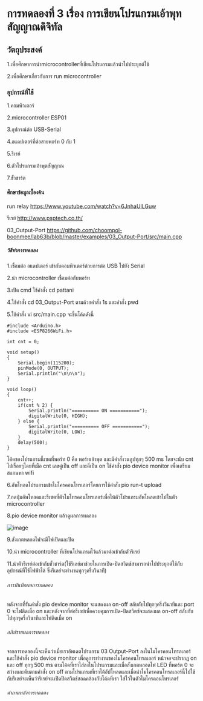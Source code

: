# การทดลองที่ 3 เรื่อง การเขียนโปรแกรมเอ้าพุทสัญญาณดิจิทัล

## วัตถุประสงค์
1.เพื่อศึกษาการนำmicrocontrollerที่เขียนโปรแกรมแล้วนำไปประยุกต์ใช้

2.เพื่อศึกษาเกี่ยวกับการ run microcontroller

### อุปกรณ์ที่ใช้
1.คอมพิวเตอร์

2.microcontroller ESP01

3.อุปกรณ์ต่อ USB-Serial

4.อแดปเตอร์ที่ต่อสายพอร์ท 0 กับ 1

5.รีเรย์

6.ตัวโปรแกรมเอ้าพุตสัญญาณ

7.ขั้วชาร์ต
#### ศึกษาข้อมูลเบื้องต้น
run relay https://www.youtube.com/watch?v=6JnhaUILGuw

รีเรย์ http://www.psptech.co.th/

03_Output-Port https://github.com/choompol-boonmee/lab63b/blob/master/examples/03_Output-Port/src/main.cpp


##### วิธีทำการทดลอง
1.เชื่อมต่อ อแดปเตอร์ เข้ากับคอมพิวเตอร์ด้วยการต่อ  USB ไปยัง Serial

2.นำ microcontroller เชื่อมต่อกับพอร์ท

3.เปิด cmd ใช้คำสั่ง cd pattani

4.ใช้คำสั่ง cd 03_Output-Port ตามด้วยคำสั่ง 1s และคำสั่ง pwd

5.ใช้คำสั่ง vi src/main.cpp จะขึ้นโค้ดดังนี้
```
#include <Arduino.h>
#include <ESP8266WiFi.h>

int cnt = 0;

void setup()
{
	Serial.begin(115200);
	pinMode(0, OUTPUT);
	Serial.println("\n\n\n");
}

void loop()
{
	cnt++;
	if(cnt % 2) {
		Serial.println("========== ON ===========");
		digitalWrite(0, HIGH);
	} else {
		Serial.println("========== OFF ===========");
		digitalWrite(0, LOW);
	}
	delay(500);
}

```
โค้ดของโปรแกรมนี้เซตที่พอร์ท 0 คือ พอร์ทเอ้าพุต และมีคำสั่งวนลูปทุกๆ 500 ms โดยจะนับ cnt ไปเรื่อยๆโดยที่เมือ cnt เลขคู่เป็น off และคี่เป็น on
ใช้คำสั่ง pio device monitor เพื่อเตรียมสแกนหา wifi

6.อัพโหลดโปรแกรมเข้าไมโครคอนโทรเลอร์โดยการใช้คำสั่ง pio run-t upload 

7.กดปุ่มอัพโหลดและรีเซตที่ตัวไมโทรคอนโทรเลอร์เพื่อให้ตัวโปรแกรมอัพโหลดเข้าไปในตัว microcontroller

8.pio device monitor แล้วดูผลการทดลอง

![image](https://user-images.githubusercontent.com/80880126/112264361-5c3d2100-8ca3-11eb-8945-d37c9caffd7d.png)


9.สังเกตหลอดไฟจะมีไฟเปิดและปิด

10.นำ microcontroller ที่เขียนโปรแกรมไว้แล้วมาต่อเข้ากับตัวรีเรย์

11.นำตัวรีเรย์ต่อเข้ากับขั้วชาร์ต(ใช้รีเลย์มาช่วยในการเปิด-ปิดสวิตซ์สามารถนำไปประยุกต์ใช้กับอุปกรณ์ที่ใช้ไฟฟ้าได้ ซึ่งรีเลย์จะทำงานทุกๆครึ่งวินาที)

###### การบันทึกผลการทดลอง
หลังจากที่รันคำสั่ง
pio device monitor
จะแสดงผล on-off สลับกับไปทุกๆครึ่งวินาทีและ port 0 จะไฟติดเมื่อ on
และหลังจากที่ต่อรีเลย์เพื่อควบคุมการเปิด-ปิดสวิตซ์จะแสดงผล on-off สลับกับไปทุกๆครึ่งวินาทีและไฟติดเมื่อ on

###### อภิปรายผลการทดลอง
จากการทดลองนี้จะเห็นว่าเมื่อเราอัพเดตโปรแกรม 03 Output-Port ลงในไมโครคอนโทรลเลอร์และใช้คำสั่ง pio device monitor เพื่อดูการทำงานของไมโครคอนโทรลเลอร์ หน้าจอจะปรากฎ on และ off
ทุกๆ 500 ms ตามโค้ดที่เราใส่ลงในโปรแกรมและเมื่อสังเกตหลอดไฟ LED ที่พอร์ต 0 จะสว่างและดับตามคำสั่ง on off ตามโปรแกรมที่เราได้อัปโหลดและเมื่อนำไมโครคอนโทรลเลอร์นี้ไปใช้กับรีเลย์จะเห็นว่ารีเรย์จะเเปิดปิดสวิตช์สอดคล้องกับโค้ดที่เรา
ใส่ไว้ในตัวไมโครคอนโทรเลอร์

###### คำถามหลังการทดลอง
